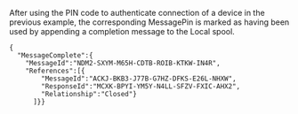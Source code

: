 
After using the PIN code to authenticate connection of a device in the previous 
example, the corresponding MessagePin is marked as having been used by appending 
a completion message to the Local spool.


~~~~
{
  "MessageComplete":{
    "MessageId":"NDM2-SXYM-M65H-CDTB-ROIB-KTKW-IN4R",
    "References":[{
        "MessageId":"ACKJ-BKB3-J77B-G7HZ-DFKS-E26L-NHXW",
        "ResponseId":"MCXK-BPYI-YM5Y-N4LL-SFZV-FXIC-AHX2",
        "Relationship":"Closed"}
      ]}}
~~~~

